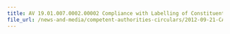 ```yaml
---
title: AV 19.01.007.0002.00002 Compliance with Labelling of Constituents of Compound Ingredients 
file_url: /news-and-media/competent-authorities-circulars/2012-09-21-CA.pdf
---
```

